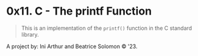 # 0x11. C - The printf Function

> This is an implementation of the `printf()` function in the C standard library.

A project by: Ini Arthur and Beatrice Solomon &copy; '23.
